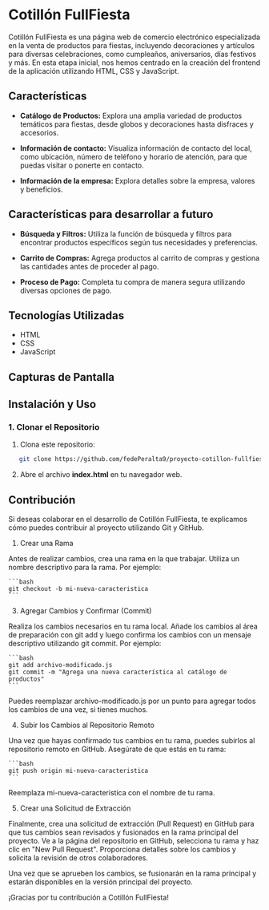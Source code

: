 # Cotillón FullFiesta

Cotillón FullFiesta es una página web de comercio electrónico especializada en la venta de productos para fiestas, incluyendo decoraciones y artículos para diversas celebraciones, como cumpleaños, aniversarios, días festivos y más. En esta etapa inicial, nos hemos centrado en la creación del frontend de la aplicación utilizando HTML, CSS y JavaScript.

## Características

- **Catálogo de Productos:** Explora una amplia variedad de productos temáticos para fiestas, desde globos y decoraciones hasta disfraces y accesorios.

- **Información de contacto:** Visualiza información de contacto del local, como ubicación, número de teléfono y horario de atención, para que puedas visitar o ponerte en contacto. 

- **Información de la empresa:** Explora detalles sobre la empresa, valores y beneficios. 

## Características para desarrollar a futuro

- **Búsqueda y Filtros:** Utiliza la función de búsqueda y filtros para encontrar productos específicos según tus necesidades y preferencias.

- **Carrito de Compras:** Agrega productos al carrito de compras y gestiona las cantidades antes de proceder al pago.

- **Proceso de Pago:** Completa tu compra de manera segura utilizando diversas opciones de pago.

## Tecnologías Utilizadas

- HTML
- CSS
- JavaScript

## Capturas de Pantalla

<!-- ![Captura de Pantalla 1](/ruta/a/imagen1.png)
![Captura de Pantalla 2](/ruta/a/imagen2.png)
![Captura de Pantalla 3](/ruta/a/imagen3.png) -->

## Instalación y Uso

### 1. Clonar el Repositorio

1. Clona este repositorio:

```bash
   git clone https://github.com/fedePeralta9/proyecto-cotillon-fullfiesta.git
   ```

2. Abre el archivo **index.html** en tu navegador web.

## Contribución

Si deseas colaborar en el desarrollo de Cotillón FullFiesta, te explicamos cómo puedes contribuir al proyecto utilizando Git y GitHub.

1. Crear una Rama

Antes de realizar cambios, crea una rama en la que trabajar. Utiliza un nombre descriptivo para la rama. Por ejemplo:

    ```bash
    git checkout -b mi-nueva-caracteristica
    ```

3. Agregar Cambios y Confirmar (Commit)

Realiza los cambios necesarios en tu rama local. Añade los cambios al área de preparación con git add y luego confirma los cambios con un mensaje descriptivo utilizando git commit. Por ejemplo:

    ```bash
    git add archivo-modificado.js
    git commit -m "Agrega una nueva característica al catálogo de productos"
    ```
Puedes reemplazar archivo-modificado.js por un punto para agregar todos los cambios de una vez, si tienes muchos.

4. Subir los Cambios al Repositorio Remoto

Una vez que hayas confirmado tus cambios en tu rama, puedes subirlos al repositorio remoto en GitHub. Asegúrate de que estás en tu rama:

    ```bash
    git push origin mi-nueva-caracteristica
    ```
Reemplaza mi-nueva-caracteristica con el nombre de tu rama.

5. Crear una Solicitud de Extracción

Finalmente, crea una solicitud de extracción (Pull Request) en GitHub para que tus cambios sean revisados y fusionados en la rama principal del proyecto. Ve a la página del repositorio en GitHub, selecciona tu rama y haz clic en "New Pull Request". Proporciona detalles sobre los cambios y solicita la revisión de otros colaboradores.

Una vez que se aprueben los cambios, se fusionarán en la rama principal y estarán disponibles en la versión principal del proyecto.

¡Gracias por tu contribución a Cotillón FullFiesta!